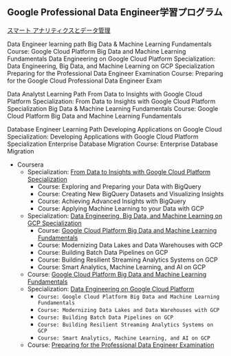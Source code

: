 ## Google Professional Data Engineer学習プログラム 
[スマート アナリティクスとデータ管理](https://cloud.google.com/training/data-ml?hl=ja#data-engineer-learning-path)

Data Engineer learning path
Big Data & Machine Learning Fundamentals
  Course: Google Cloud Platform Big Data and Machine Learning Fundamentals
Data Engineering on Google Cloud Platform
  Specialization: Data Engineering, Big Data, and Machine Learning on GCP Specialization
Preparing for the Professional Data Engineer Examination
  Course: Preparing for the Google Cloud Professional Data Engineer Exam

Data Analytst Learning Path
From Data to Insights with Google Cloud Platform
  Specialization: From Data to Insights with Google Cloud Platform Specialization
Big Data & Machine Learning Fundamentals
  Course: Google Cloud Platform Big Data and Machine Learning Fundamentals


Database Engineer Learning Path
Developing Applications on Google Cloud
  Specialization: Developing Applications with Google Cloud Platform Specialization
Enterprise Database Migration
  Course: Enterprise Database Migration
  
 
- Coursera
  - Specialization: [From Data to Insights with Google Cloud Platform Specialization](https://www.coursera.org/specializations/from-data-to-insights-google-cloud-platform#courses)
    - Course: Exploring and Preparing your Data with BigQuery
    - Course: Creating New BigQuery Datasets and Visualizing Insights
    - Course: Achieving Advanced Insights with BigQuery
    - Course: Applying Machine Learning to your Data with GCP
  - Specialization: [Data Engineering, Big Data, and Machine Learning on GCP Specialization](https://www.coursera.org/specializations/gcp-data-machine-learning#courses)
    - Course: [Google Cloud Platform Big Data and Machine Learning Fundamentals](https://www.coursera.org/learn/gcp-big-data-ml-fundamentals)
    - Course: Modernizing Data Lakes and Data Warehouses with GCP
    - Course: Building Batch Data Pipelines on GCP
    - Course: Building Resilient Streaming Analytics Systems on GCP
    - Course: Smart Analytics, Machine Learning, and AI on GCP
  - Course: [Google Cloud Platform Big Data and Machine Learning Fundamentals](https://www.coursera.org/learn/gcp-big-data-ml-fundamentals)
  - Specialization: [Data Engineering on Google Cloud Platform](https://www.coursera.org/specializations/gcp-data-machine-learning)
    - `Course: Google Cloud Platform Big Data and Machine Learning Fundamentals`
    - `Course: Modernizing Data Lakes and Data Warehouses with GCP`
    - `Course: Building Batch Data Pipelines on GCP`
    - `Course: Building Resilient Streaming Analytics Systems on GCP`
    - `Course: Smart Analytics, Machine Learning, and AI on GCP`
  - Course: [Preparing for the Professional Data Engineer Examination](https://www.coursera.org/learn/preparing-cloud-professional-data-engineer-exam)
